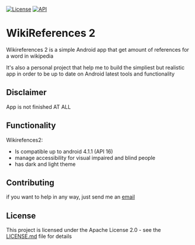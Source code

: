 [![License](https://img.shields.io/badge/License-Apache%202.0-blue.svg)](https://opensource.org/licenses/Apache-2.0)
[![API](https://img.shields.io/badge/API-16%2B-brightgreen.svg?style=flat)](https://android-arsenal.com/api?level=16)

# WikiReferences 2
Wikireferences 2 is a simple Android app that get amount of references for a word in wikipedia

It's also a personal project that help me to build the simpliest but realistic app in order to be up to date on Android latest tools and functionality

## Disclaimer
App is not finished AT ALL

## Functionality

Wikirefences2:
- Is compatible up to android 4.1.1 (API 16)
- manage accessibility for visual impaired and blind people
- has dark and light theme


## Contributing
if you want to help in any way, just send me an [email](mailto:pierre<àcabnum.fr)

## License
This project is licensed under the Apache License 2.0 - see the [LICENSE.md](LICENSE.md) file for details